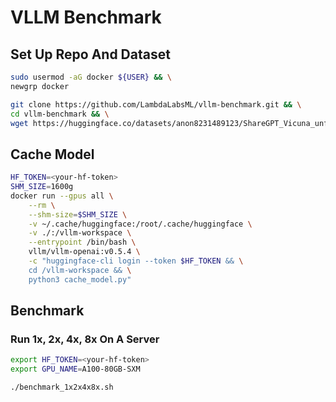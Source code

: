 
# VLLM Benchmark

## Set Up Repo And Dataset
```bash
sudo usermod -aG docker ${USER} && \
newgrp docker

git clone https://github.com/LambdaLabsML/vllm-benchmark.git && \
cd vllm-benchmark && \
wget https://huggingface.co/datasets/anon8231489123/ShareGPT_Vicuna_unfiltered/resolve/main/ShareGPT_V3_unfiltered_cleaned_split.json
```

## Cache Model
```bash
HF_TOKEN=<your-hf-token>
SHM_SIZE=1600g
docker run --gpus all \
    --rm \
    --shm-size=$SHM_SIZE \
    -v ~/.cache/huggingface:/root/.cache/huggingface \
    -v ./:/vllm-workspace \
    --entrypoint /bin/bash \
    vllm/vllm-openai:v0.5.4 \
    -c "huggingface-cli login --token $HF_TOKEN && \
    cd /vllm-workspace && \
    python3 cache_model.py"
```

## Benchmark

### Run 1x, 2x, 4x, 8x On A Server

```bash
export HF_TOKEN=<your-hf-token>
export GPU_NAME=A100-80GB-SXM

./benchmark_1x2x4x8x.sh
```